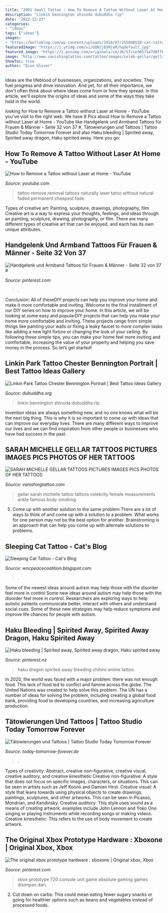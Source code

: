 ```yaml
---
title: "2001 Small Tattoo : How To Remove A Tattoo Without Laser At Home"
description: "Linkin bennington shinoda dubuddha rip"
date: "2022-12-23"
categories:
- "ideas"
tags: ["ideas"]
images:
- "https://belloblog.com/wp-content/uploads/2018/07/255040518-cat-tattoo-1-1.jpg"
featuredImage: "https://i.ytimg.com/vi/GQNJj85MjuM/hqdefault.jpg"
featured_image: "https://i.pinimg.com/originals/ce/36/57/ce36571e7d8ffb7980dc55383eb0f558.jpg"
image: "http://www.vanishingtattoo.com/tattoo/images/celeb-gellar/gellar_large/sarah_michelle_gellar_007.jpg"
ShowToc: true
author: "Dion Glover"
---
```



Ideas are the lifeblood of businesses, organizations, and societies. They fuel progress and drive innovation. And yet, for all their importance, we don't often think about where ideas come from or how they spread. In this article, we'll explore the origins of ideas and some of the ways they take hold in the world.

	

		
looking for How to Remove a Tattoo without Laser at Home - YouTube you've visit to the right web. We have 8 Pics about How to Remove a Tattoo without Laser at Home - YouTube like Handgelenk und Armband Tattoos für Frauen &amp; Männer - Seite 32 von 37 #, Tätowierungen und Tattoos | Tattoo Studio Today Tomorrow Forever and also Haku bleeding | Spirited away, Spirited away dragon, Haku spirited away. Here you go:
		
    
## How To Remove A Tattoo Without Laser At Home - YouTube

<img loading=lazy src="https://i.ytimg.com/vi/GQNJj85MjuM/hqdefault.jpg" onerror="this.onerror=null;this.src='https://tse2.mm.bing.net/th?id=OIP.24woo18nHZpEu6V5Q_QgsAHaFj&amp;pid=15.1';" alt="How to Remove a Tattoo without Laser at Home - YouTube">

_Source: youtube.com_

>tattoo remove removal tattoos naturally laser tatoo without natural faded permanent cheapest fade. 

	

Types of creative art: Painting, sculpture, drawings, photography, film
Creative art is a way to express your thoughts, feelings, and ideas through an painting, sculpture, drawing, photography, or film. There are many different types of creative art that can be enjoyed, and each has its own unique attributes.

    
## Handgelenk Und Armband Tattoos Für Frauen &amp; Männer - Seite 32 Von 37 #

<img loading=lazy src="https://i.pinimg.com/736x/7e/27/ba/7e27bad59c089c89a21d8890fe5b9ce5.jpg" onerror="this.onerror=null;this.src='https://tse2.mm.bing.net/th?id=OIP.Qj16yLO9uygNnvyi83IRKQHaJQ&amp;pid=15.1';" alt="Handgelenk und Armband Tattoos für Frauen &amp; Männer - Seite 32 von 37 #">

_Source: pinterest.com_

>. 

	

Conclusion: All of theseDIY projects can help you improve your home and make it more comfortable and inviting.
Welcome to the final installment of our DIY series on how to improve your home. In this article, we will be looking at some easy and popularDIY projects that can help you make your home more comfortable and inviting. These projects range from simple things like painting your walls or fixing a leaky faucet to more complex tasks like adding a new light fixture or changing the look of your ceiling. By following these simple tips, you can make your home feel more inviting and comfortable, increasing the value of your property and helping you save money in the process. So let’s get started!

    
## Linkin Park Tattoo Chester Bennington Portrait | Best Tattoo Ideas Gallery

<img loading=lazy src="https://www.dubuddha.org/wp-content/uploads/2017/07/Linkin-Park-Tattoo-Chester-Bennington-Portrait-by-Alex-Moro-728x728.jpg" onerror="this.onerror=null;this.src='https://tse4.mm.bing.net/th?id=OIP.AZEr-lJDb-FDYTujje7GDAHaHa&amp;pid=15.1';" alt="Linkin Park Tattoo Chester Bennington Portrait | Best Tattoo Ideas Gallery">

_Source: dubuddha.org_

>linkin bennington shinoda dubuddha rip. 

	

Invention ideas are always something new, and no one knows what will be the next big thing. This is why it is so important to come up with ideas that can improve our everyday lives. There are many different ways to improve our lives and we can find inspiration from other people or businesses who have had success in the past.

    
## SARAH MICHELLE GELLAR TATTOOS PICTURES IMAGES PICS PHOTOS OF HER TATTOOS

<img loading=lazy src="http://www.vanishingtattoo.com/tattoo/images/celeb-gellar/gellar_large/sarah_michelle_gellar_007.jpg" onerror="this.onerror=null;this.src='https://tse2.mm.bing.net/th?id=OIP.g3sYvzVcb4fsYypyRlwzaAHaKl&amp;pid=15.1';" alt="SARAH MICHELLE GELLAR TATTOOS PICTURES IMAGES PICS PHOTOS OF HER TATTOOS">

_Source: vanishingtattoo.com_

>gellar sarah michelle tattoo tattoos celebrity female measurements ankle famous body smoking. 

	

5. Come up with another solution to the same problem
There are a lot of ways to think of and come up with a solution to a problem. What works for one person may not be the best option for another. Brainstroming is an approach that can help you come up with alternate solutions to problems.

    
## Sleeping Cat Tattoo - Cat&#039;s Blog

<img loading=lazy src="https://belloblog.com/wp-content/uploads/2018/07/255040518-cat-tattoo-1-1.jpg" onerror="this.onerror=null;this.src='https://tse2.mm.bing.net/th?id=OIP.MmbRaBOXDCNO-2LtS68x4AHaHa&amp;pid=15.1';" alt="Sleeping Cat Tattoo - Cat&#039;s Blog">

_Source: wncpeacecoalition.blogspot.com_

>. 

	

Some of the newest ideas around autism may help those with the disorder feel more in control
Some new ideas around autism may help those with the disorder feel more in control. Researchers are exploring ways to help autistic patients communicate better, interact with others and understand social cues. Some of these new strategies may help reduce symptoms and improve life chances for people with autism.

    
## Haku Bleeding | Spirited Away, Spirited Away Dragon, Haku Spirited Away

<img loading=lazy src="https://i.pinimg.com/736x/ef/3f/95/ef3f95abdf7aeafec9c8ac85cef3e7f3.jpg" onerror="this.onerror=null;this.src='https://tse2.mm.bing.net/th?id=OIP.IbifQXTwst375Rt3vq8CVQHaEo&amp;pid=15.1';" alt="Haku bleeding | Spirited away, Spirited away dragon, Haku spirited away">

_Source: pinterest.nz_

>haku dragon spirited away bleeding chihiro anime tattoo. 

	

In 2020, the world was faced with a major problem: there was not enough food. This lack of food led to conflict and famine across the globe. The United Nations was created to help solve this problem. The UN has a number of ideas for solving the problem, including creating a global food bank, providing food to developing countries, and increasing agriculture production.

    
## Tätowierungen Und Tattoos | Tattoo Studio Today Tomorrow Forever

<img loading=lazy src="https://today-tomorrow-forever.de/wp-content/uploads/2020/04/Domina-Tattoo-Today-Tomorrow-Forever.jpg" onerror="this.onerror=null;this.src='https://tse1.mm.bing.net/th?id=OIP.vA0h1RU0grrZ3tMqWFXrlQHaHa&amp;pid=15.1';" alt="Tätowierungen und Tattoos | Tattoo Studio Today Tomorrow Forever">

_Source: today-tomorrow-forever.de_

>. 

	

Types of creativity: Abstract, creative non-figurative, creative visual, creative auditory, and creative kinesthetic
Creative non-figurative: A style that does not focus on specific images, characters, or situations. This can be seen in artists such as Jeff Koons and Damien Hirst. Creative visual: A style that leans towards using physical objects to create drawings, paintings, sculptures, and other artworks. This can be seen in Picasso, Mondrian, and Kandinsky. Creative auditory: This style uses sound as a means of creating artwork. examples include John Lennon and Yoko Ono singing or playing instruments while recording songs or making videos. Creative kinesthetic: This refers to the use of body movement to create artwork.

    
## The Original Xbox Prototype Hardware : Xboxone | Original Xbox, Xbox

<img loading=lazy src="https://i.pinimg.com/originals/ce/36/57/ce36571e7d8ffb7980dc55383eb0f558.jpg" onerror="this.onerror=null;this.src='https://tse2.mm.bing.net/th?id=OIP.c42vrLrsJNlhdqeWn6fBkAAAAA&amp;pid=15.1';" alt="The original xbox prototype hardware : xboxone | Original xbox, Xbox">

_Source: pinterest.com_

>xbox prototype 720 console unit game absolute gaming games disimpan dari. 

	

2. Cut down on carbs: This could mean eating fewer sugary snacks or going for healthier options such as beans and vegetables instead of processed foods.

